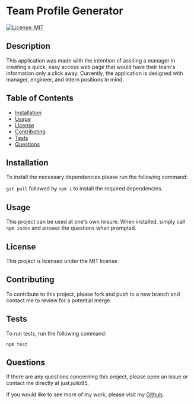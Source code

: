 # Team Profile Generator
[![License: MIT](https://img.shields.io/badge/License-MIT-yellow.svg)](https://opensource.org/licenses/MIT)

## Description
This application was made with the intention of assiting a manager in creating a quick, easy access web page that would have their team's information only a click away. Currently, the application is designed with manager, engineer, and intern positions in mind.

## Table of Contents
* [Installation](#Installation)
* [Usage](#Usage)
* [License](#License)
* [Contributing](#Contributing)
* [Tests](#Tests)
* [Questions](#Questions)

## Installation
To install the necessary dependencies please run the following command:

`git pull` followed by `npm i` to install the required dependencies.

## Usage
This project can be used at one's own leisure. When installed, simply call `npm index` and answer the questions when prompted.

## License
        
This project is licensed under the MIT license

## Contributing
To contribute to this project, please fork and push to a new branch and contact me to review for a potential merge.

## Tests
To run tests, run the following command:

`npm test`

## Questions
If there are any questions concerning this project, please open an issue or contact me directly at just.julio95.

If you would like to see more of my work, please visit my [Github](https://github.com/justjulio95).
